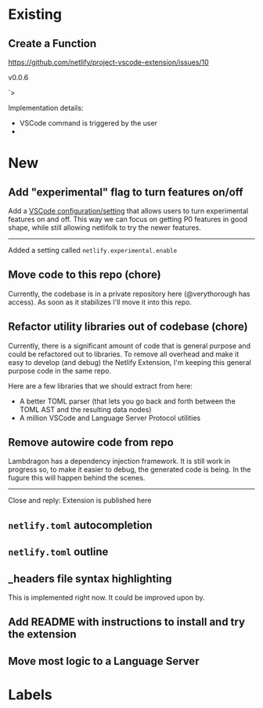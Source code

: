# Existing

## Create a Function

https://github.com/netlify/project-vscode-extension/issues/10

v0.0.6

`>

Implementation details:

- VSCode command is triggered by the user
-

# New

## Add "experimental" flag to turn features on/off

Add a [VSCode configuration/setting](https://code.visualstudio.com/docs/getstarted/settings) that allows users to turn experimental features on and off.
This way we can focus on getting P0 features in good shape, while still allowing netlifolk to try the newer features.

---

Added a setting called `netlify.experimental.enable`

## Move code to this repo (chore)

Currently, the codebase is in a private repository here (@verythorough has access). As soon as it stabilizes I'll move it into this repo.

## Refactor utility libraries out of codebase (chore)

Currently, there is a significant amount of code that is general purpose and could be refactored out to libraries.
To remove all overhead and make it easy to develop (and debug) the Netlify Extension, I'm keeping this general purpose code in the same repo.

Here are a few libraries that we should extract from here:

- A better TOML parser (that lets you go back and forth between the TOML AST and the resulting data nodes)
- A million VSCode and Language Server Protocol utilities

## Remove autowire code from repo

Lambdragon has a dependency injection framework. It is still work in progress so, to make it easier to debug, the generated code is being.
In the fugure this will happen behind the scenes.

---

Close and reply:
Extension is published here

## `netlify.toml` autocompletion

## `netlify.toml` outline

## \_headers file syntax highlighting

This is implemented right now.
It could be improved upon by.

## Add README with instructions to install and try the extension

## Move most logic to a Language Server

# Labels
